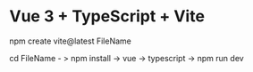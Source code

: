 # Vue 3 + TypeScript + Vite

npm create vite@latest FileName

cd FileName - > npm install -> vue -> typescript ->  npm run dev



